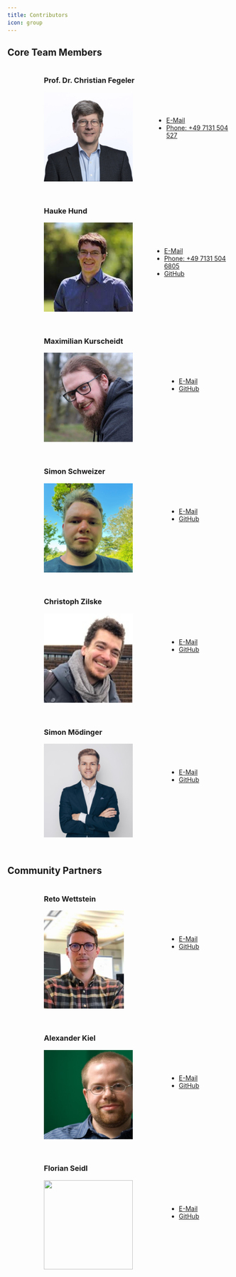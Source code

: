 ```yaml
---
title: Contributors
icon: group
---
```

## Core Team Members
<div class="Team" >
    <div class="Team-member" style="padding: 0 0 30px 82px; margin: 0 auto; display: flex; align-items: flex-start; max-width: 960px;">
        <div class="header-pic" style="left: 0; padding: 0 24px 0 0; width: 256px;">
            <h3>Prof. Dr. Christian Fegeler </h3>
            <img src="/photos/learnmore/contributors/fegeler.jpg" style="height:200px; width:200px" />
        </div>
        <div class="text" style="flex-grow: 1; padding-top: 100px;">
        <ul>
        <li> <a href='mailto:christian.fegeler@hs-heilbronn.de'>E-Mail</a> </li>
        <li><a href='tel:+497131504527'> Phone: +49 7131 504 527</a></li>
        </ul>
        </div>
    </div>
    <div class="Team-member" style="padding: 0 0 30px 82px; margin: 0 auto; display: flex; align-items: flex-start; max-width: 960px;">
        <div class="header-pic" style="left: 0; padding: 0 24px 0 0; width: 256px;">
            <h3>Hauke Hund </h3>
            <img src="/photos/learnmore/contributors/hund.jpg" style="height:200px; width:200px" />
        </div>
        <div class="text" style="flex-grow: 1; padding-top: 100px;">
        <ul>
        <li> <a href='mailto:hauke.hund@hs-heilbronn.de'>E-Mail</a> </li>
        <li><a href='tel:+49 7131 504 6805'> Phone: +49 7131 504 6805</a></li>
        <li><a href='https://github.com/hhund'  target="https://github.com/hhund"> GitHub</a></li>
        </ul>
        </div>
    </div>
    <div class="Team-member" style="padding: 0 0 30px 82px; margin: 0 auto; display: flex; align-items: flex-start; max-width: 960px;">
        <div class="header-pic" style="left: 0; padding: 0 24px 0 0; width: 256px;">
            <h3>Maximilian Kurscheidt </h3>
            <img src="/photos/learnmore/contributors/kurscheidt.jpg" style="height:200px; width:200px" />
        </div>
        <div class="text" style="flex-grow: 1; padding-top: 100px;">
        <ul>
        <li> <a href='mailto:maximilian.kurscheidt@hs-heilbronn.de'>E-Mail</a> </li>
        <li><a href='https://github.com/MadMax93'  target="https://github.com/MadMax93"> GitHub</a></li>
        </ul>
        </div>
    </div>
    <div class="Team-member" style="padding: 0 0 30px 82px; margin: 0 auto; display: flex; align-items: flex-start; max-width: 960px;">
        <div class="header-pic" style="left: 0; padding: 0 24px 0 0; width: 256px;">
            <h3>Simon Schweizer </h3>
            <img src="/photos/learnmore/contributors/schweizer.png" style="height:200px; width:200px" />
        </div>
        <div class="text" style="flex-grow: 1; padding-top: 100px;">
        <ul>
        <li> <a href='mailto:simon.schweizer@hs-heilbronn.de'>E-Mail</a> </li>
        <li><a href='https://github.com/schwzr'  target="https://github.com/schwzr"> GitHub</a></li>
        </ul>
        </div>
    </div>
    <div class="Team-member" style="padding: 0 0 30px 82px; margin: 0 auto; display: flex; align-items: flex-start; max-width: 960px;">
        <div class="header-pic" style="left: 0; padding: 0 24px 0 0; width: 256px;">
            <h3>Christoph Zilske </h3>
            <img src="/photos/learnmore/contributors/zilske.jpg" style="height:200px; width:200px" />
        </div>
        <div class="text" style="flex-grow: 1; padding-top: 100px;">
        <ul>
        <li> <a href='mailto:christoph.zilske@hs-heilbronn.de'>E-Mail</a> </li>
        <li><a href='https://github.com/ZilskeC'  target="https://github.com/ZilskeC"> GitHub</a></li>
        </ul>
        </div>
    </div>
    <div class="Team-member" style="padding: 0 0 30px 82px; margin: 0 auto; display: flex; align-items: flex-start; max-width: 960px;">
        <div class="header-pic" style="left: 0; padding: 0 24px 0 0; width: 256px;">
            <h3>Simon Mödinger </h3>
            <img src="/photos/learnmore/contributors/moedinger.jpg" style="height:210px; width:200px" />
        </div>
        <div class="text" style="flex-grow: 1; padding-top: 100px;">
        <ul>
        <li> <a href='mailto:simon.moedinger@hs-heilbronn.de'>E-Mail</a> </li>
        <li><a href='https://github.com/simonmoedinger'  target="https://github.com/simonmoedinger"> GitHub</a></li>
        </ul>
        </div>
    </div>
</div>

## Community Partners

<div class="CommunityPartners">
    <div class="CommunityPartner" style="padding: 0 0 30px 82px; margin: 0 auto; display: flex; align-items: flex-start; max-width: 960px;">
        <div class="header-pic" style="left: 0; padding: 0 24px 0 0; width: 256px;">
            <h3>Reto Wettstein </h3>
            <img src="/photos/learnmore/contributors/wettstein.jpg" style="height:220px; width:180px" />
        </div>
        <div class="text" style="flex-grow: 1; padding-top: 100px;">
        <ul>
        <li> <a href='mailto:reto.wettstein@med.uni-heidelberg.de'>E-Mail</a> </li>
        <li><a href='https://github.com/wetret'  target="https://github.com/wetret"> GitHub</a></li>
        </ul>
        </div>
    </div>
    <div class="CommunityPartner" style="padding: 0 0 30px 82px; margin: 0 auto; display: flex; align-items: flex-start; max-width: 960px;">
            <div class="header-pic" style="left: 0; padding: 0 24px 0 0; width: 256px;">
                <h3> Alexander Kiel </h3>
                <img src="/photos/learnmore/contributors/kiel.jpg" style="height:200px; width:200px" />
            </div>
            <div class="text" style="flex-grow: 1; padding-top: 100px;">
            <ul>
            <li> <a href='mailto:Alexander.Kiel@medizin.uni-leipzig.de'>E-Mail</a> </li>
            <li><a href='https://github.com/alexanderkiel'  target="https://github.com/alexanderkiel"> GitHub</a></li>
            </ul>
            </div>
    </div>
    <div class="CommunityPartner" style="padding: 0 0 30px 82px; margin: 0 auto; display: flex; align-items: flex-start; max-width: 960px;">
            <div class="header-pic" style="left: 0; padding: 0 24px 0 0; width: 256px;">
                <h3> Florian Seidl </h3>
                <img src="/photos/learnmore/contributors/TODO.jpg" style="height:200px; width:200px"/>
            </div>
            <div class="text" style="flex-grow: 1; padding-top: 100px;">
            <ul>
            <li> <a href='mailto:Alexander.Kiel@medizin.uni-leipzig.de'>E-Mail</a> </li>
            <li><a href='https://github.com/FloSeidel'  target="https://github.com/FloSeidel"> GitHub</a></li>
            </ul>
            </div>
    </div>
</div>